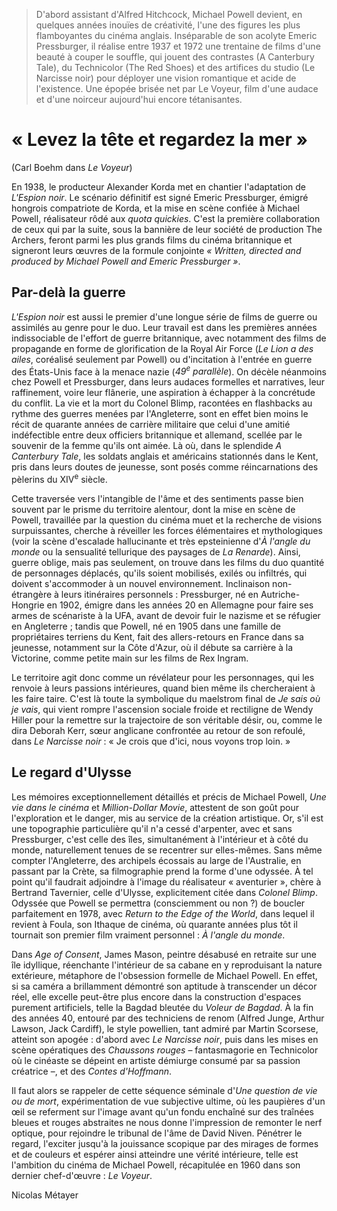 > D'abord assistant d'Alfred Hitchcock, Michael Powell devient, en quelques années inouïes de créativité, l'une des figures les plus flamboyantes du cinéma anglais. Inséparable de son acolyte Emeric Pressburger, il réalise entre 1937 et 1972 une trentaine de films d'une beauté à couper le souffle, qui jouent des contrastes (A Canterbury Tale), du Technicolor (The Red Shoes) et des artifices du studio (Le Narcisse noir) pour déployer une vision romantique et acide de l'existence. Une épopée brisée net par Le Voyeur, film d'une audace et d'une noirceur aujourd'hui encore tétanisantes.

# « Levez la tête et regardez la mer »

(Carl Boehm dans _Le Voyeur_)

En 1938, le producteur Alexander Korda met en chantier l'adaptation de _L'Espion noir_. Le scénario définitif est signé Emeric Pressburger, émigré hongrois compatriote de Korda, et la mise en scène confiée à Michael Powell, réalisateur rôdé aux _quota quickies_. C'est la première collaboration de ceux qui par la suite, sous la bannière de leur société de production The Archers, feront parmi les plus grands films du cinéma britannique et signeront leurs œuvres de la formule conjointe _« Written, directed and produced by Michael Powell and Emeric Pressburger »_.

## Par-delà la guerre

_L'Espion noir_ est aussi le premier d'une longue série de films de guerre ou assimilés au genre pour le duo. Leur travail est dans les premières années indissociable de l'effort de guerre britannique, avec notamment des films de propagande en forme de glorification de la Royal Air Force (_Le Lion a des ailes_, coréalisé seulement par Powell) ou d'incitation à l'entrée en guerre des États-Unis face à la menace nazie (_49<sup>e</sup> parallèle_). On décèle néanmoins chez Powell et Pressburger, dans leurs audaces formelles et narratives, leur raffinement, voire leur flânerie, une aspiration à échapper à la concrétude du conflit. La vie et la mort du Colonel Blimp, racontées en flashbacks au rythme des guerres menées par l'Angleterre, sont en effet bien moins le récit de quarante années de carrière militaire que celui d'une amitié indéfectible entre deux officiers britannique et allemand, scellée par le souvenir de la femme qu'ils ont aimée. Là où, dans le splendide _A Canterbury Tale_, les soldats anglais et américains stationnés dans le Kent, pris dans leurs doutes de jeunesse, sont posés comme réincarnations des pèlerins du XIV<sup>e</sup> siècle.

Cette traversée vers l'intangible de l'âme et des sentiments passe bien souvent par le prisme du territoire alentour, dont la mise en scène de Powell, travaillée par la question du cinéma muet et la recherche de visions surpuissantes, cherche à réveiller les forces élémentaires et mythologiques (voir la scène d'escalade hallucinante et très epsteinienne d'_À l'angle du monde_ ou la sensualité tellurique des paysages de _La Renarde_). Ainsi, guerre oblige, mais pas seulement, on trouve dans les films du duo quantité de personnages déplacés, qu'ils soient mobilisés, exilés ou infiltrés, qui doivent s'accommoder à un nouvel environnement. Inclinaison non-étrangère à leurs itinéraires personnels : Pressburger, né en Autriche-Hongrie en 1902, émigre dans les années 20 en Allemagne pour faire ses armes de scénariste à la UFA, avant de devoir fuir le nazisme et se réfugier en Angleterre ; tandis que Powell, né en 1905 dans une famille de propriétaires terriens du Kent, fait des allers-retours en France dans sa jeunesse, notamment sur la Côte d'Azur, où il débute sa carrière à la Victorine, comme petite main sur les films de Rex Ingram.

Le territoire agit donc comme un révélateur pour les personnages, qui les renvoie à leurs passions intérieures, quand bien même ils chercheraient à les faire taire. C'est là toute la symbolique du maelstrom final de _Je sais où je vais_, qui vient rompre l'ascension sociale froide et rectiligne de Wendy Hiller pour la remettre sur la trajectoire de son véritable désir, ou, comme le dira Deborah Kerr, sœur anglicane confrontée au retour de son refoulé, dans _Le Narcisse noir_ : « Je crois que d'ici, nous voyons trop loin. »

## Le regard d'Ulysse

Les mémoires exceptionnellement détaillés et précis de Michael Powell, _Une vie dans le cinéma_ et _Million-Dollar Movie_, attestent de son goût pour l'exploration et le danger, mis au service de la création artistique. Or, s'il est une topographie particulière qu'il n'a cessé d'arpenter, avec et sans Pressburger, c'est celle des îles, simultanément à l'intérieur et à côté du monde, naturellement tenues de se recentrer sur elles-mêmes. Sans même compter l'Angleterre, des archipels écossais au large de l'Australie, en passant par la Crète, sa filmographie prend la forme d'une odyssée. À tel point qu'il faudrait adjoindre à l'image du réalisateur « aventurier », chère à Bertrand Tavernier, celle d'Ulysse, explicitement citée dans _Colonel Blimp_. Odyssée que Powell se permettra (consciemment ou non ?) de boucler parfaitement en 1978, avec _Return to the Edge of the World_, dans lequel il revient à Foula, son Ithaque de cinéma, où quarante années plus tôt il tournait son premier film vraiment personnel : _À l'angle du monde_.

Dans _Age of Consent_, James Mason, peintre désabusé en retraite sur une île idyllique, réenchante l'intérieur de sa cabane en y reproduisant la nature extérieure, métaphore de l'obsession formelle de Michael Powell. En effet, si sa caméra a brillamment démontré son aptitude à transcender un décor réel, elle excelle peut-être plus encore dans la construction d'espaces purement artificiels, telle la Bagdad bleutée du _Voleur de Bagdad_. À la fin des années 40, entouré par des techniciens de renom (Alfred Junge, Arthur Lawson, Jack Cardiff), le style powellien, tant admiré par Martin Scorsese, atteint son apogée : d'abord avec _Le Narcisse noir_, puis dans les mises en scène opératiques des _Chaussons rouges_ – fantasmagorie en Technicolor où le cinéaste se dépeint en artiste démiurge consumé par sa passion créatrice –, et des _Contes d'Hoffmann_.

Il faut alors se rappeler de cette séquence séminale d'_Une question de vie ou de mort_, expérimentation de vue subjective ultime, où les paupières d'un œil se referment sur l'image avant qu'un fondu enchaîné sur des traînées bleues et rouges abstraites ne nous donne l'impression de remonter le nerf optique, pour rejoindre le tribunal de l'âme de David Niven. Pénétrer le regard, l'exciter jusqu'à la jouissance scopique par des mirages de formes et de couleurs et espérer ainsi atteindre une vérité intérieure, telle est l'ambition du cinéma de Michael Powell, récapitulée en 1960 dans son dernier chef-d'œuvre : _Le Voyeur_.

<div class="author">Nicolas Métayer</div>
